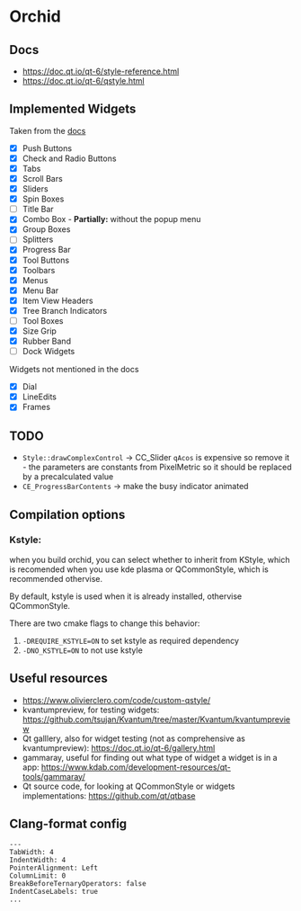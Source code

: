 # Orchid


## Docs
- https://doc.qt.io/qt-6/style-reference.html
- https://doc.qt.io/qt-6/qstyle.html



## Implemented Widgets
Taken from the [docs](https://doc.qt.io/qt-6/style-reference.html#widget-reference)
- [x] Push Buttons 
- [x] Check and Radio Buttons
- [x] Tabs
- [x] Scroll Bars
- [x] Sliders
- [x] Spin Boxes
- [ ] Title Bar
- [x] Combo Box - **Partially:** without the popup menu
- [x] Group Boxes
- [ ] Splitters
- [x] Progress Bar
- [x] Tool Buttons
- [x] Toolbars
- [x] Menus
- [x] Menu Bar
- [x] Item View Headers
- [x] Tree Branch Indicators
- [ ] Tool Boxes
- [x] Size Grip
- [x] Rubber Band
- [ ] Dock Widgets

Widgets not mentioned in the docs
- [x] Dial
- [x] LineEdits 
- [x] Frames

## TODO
- `Style::drawComplexControl` -> CC_Slider `qAcos` is expensive so remove it - the parameters are constants from PixelMetric so it should be replaced by a precalculated value
- `CE_ProgressBarContents` -> make the busy indicator animated

## Compilation options
### Kstyle:
when you build orchid, you can select whether to inherit from KStyle, which is recomended when you use kde plasma
or QCommonStyle, which is recommended othervise. 

By default, kstyle is used when it is already installed, othervise QCommonStyle.

There are two cmake flags to change this behavior:
1. `-DREQUIRE_KSTYLE=ON` to set kstyle as required dependency 
2. `-DNO_KSTYLE=ON` to not use kstyle


## Useful resources
- https://www.olivierclero.com/code/custom-qstyle/ 
- kvantumpreview, for testing widgets: https://github.com/tsujan/Kvantum/tree/master/Kvantum/kvantumpreview
- Qt galllery, also for widget testing (not as comprehensive as kvantumpreview): https://doc.qt.io/qt-6/gallery.html
- gammaray, useful for finding out what type of widget a widget is in a app: https://www.kdab.com/development-resources/qt-tools/gammaray/
- Qt source code, for looking at QCommonStyle or widgets implementations: https://github.com/qt/qtbase

## Clang-format config
    ---
    TabWidth: 4
    IndentWidth: 4
    PointerAlignment: Left
    ColumnLimit: 0
    BreakBeforeTernaryOperators: false
    IndentCaseLabels: true
    ...
